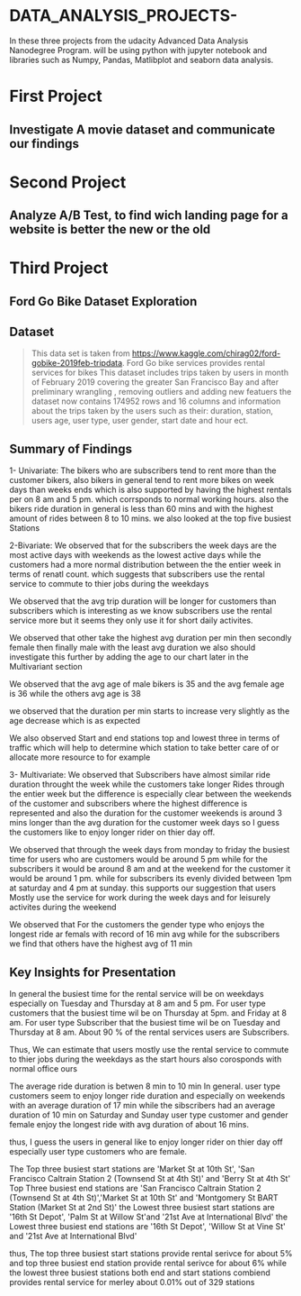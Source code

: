 # DATA_ANALYSIS_PROJECTS-

In these three projects from the udacity Advanced Data Analysis Nanodegree Program. will be using python with jupyter notebook and libraries such as Numpy, Pandas, Matlibplot and seaborn data analysis.

# First Project
## Investigate A movie dataset and communicate our findings


# Second Project

## Analyze A/B Test, to find wich landing page for a website is better the new or the old


# Third Project
## Ford Go Bike Dataset Exploration


## Dataset 

> This data set is taken from https://www.kaggle.com/chirag02/ford-gobike-2019feb-tripdata.
Ford Go bike services provides rental services for bikes This dataset includes trips taken by users
in month of February 2019 covering the greater San Francisco Bay and after preliminary wrangling
, removing outliers and adding new featuers the dataset now contains 174952 rows and 16 columns and 
information about the trips taken by the users such as their: duration, station, users age, user type, 
user gender, start date and hour ect.


## Summary of Findings
1- Univariate:
The bikers who are subscribers tend to rent more than the customer bikers, 
also bikers in general tend to rent more bikes on week days than weeks ends which is 
also supported by having the highest rentals per on 8 am and 5 pm. which corrsponds to 
normal working hours. also the bikers ride duration in general is less than 60 mins and with
the highest amount of rides between 8 to 10 mins. we also looked at the top five busiest Stations

2-Bivariate:
We observed that for the subscribers the week days are the most active days with weekends as the lowest active 
days while the customers had a more normal distribution between the the entier week in terms of renatl count. 
which suggests that subscribers use the rental service to commute to thier jobs during the weekdays

We observed that the avg trip duration will be longer for customers than subscribers which is interesting as we
know subscribers use the rental service more but it seems they only use it for short daily activites.

We observed that other take the highest avg duration per min then secondly female then finally male with the least 
avg duration we also should investigate this further by adding the age to our chart later in the Multivariant section

We observed that the avg age of male bikers is 35 and the avg female age is 36 while the others avg age is 38

we observed that the duration per min starts to increase very slightly as the age decrease which is as expected

We also observed Start and end stations top and lowest three in terms of traffic which will help to determine 
which station to take better care of or allocate more resource to for example

3- Multivariate:
We observed that Subscribers have almost similar ride duration throught the week while the customers take longer Rides
through the entier week but the difference is especially clear between the weekends of the customer and subscribers where
the highest difference is represented and also the duration for the customer weekends is around 3 mins longer than
the avg duration for the customer week days so I guess the customers like to enjoy longer rider on thier day off.

We observed that through the week days from monday to friday the busiest time for users who are customers would be 
around 5 pm while for the subscribers it would be around 8 am and at the weekend for the customer it would be around
1 pm. while for subscribers its evenly divided between 1pm at saturday and 4 pm at sunday. this supports our suggestion
that users Mostly use the service for work during the week days and for leisurely activites during the weekend

We observed that For the customers the gender type who enjoys the longest ride ar femals with record of 16 min avg while
for the subscribers we find that others have the highest avg of 11 min

## Key Insights for Presentation

In general the busiest time for the rental service will be on weekdays especially on Tuesday and Thursday at 8 am and 5 pm.
For user type customers that the busiest time wil be on Thursday at 5pm. and Friday at 8 am.
For user type Subscriber that the busiest time wil be on Tuesday and Thursday at 8 am.
About 90 % of the rental services users are Subscribers.

Thus, We can estimate that users mostly use the rental service to commute to thier jobs during the weekdays as the start hours also corosponds with normal office ours

The average ride duration is betwen 8 min to 10 min In general.
user type customers seem to enjoy longer ride duration and especially on weekends with an average duration of 17 min while the sibscribers had an average duration of 10 min on Saturday and Sunday
user type customer and gender female enjoy the longest ride with avg duration of about 16 mins.

thus, I guess the users in general like to enjoy longer rider on thier day off especially user type customers who are female.

The Top three busiest start stations are 'Market St at 10th St', 'San Francisco Caltrain Station 2 (Townsend St at 4th St)' and 'Berry St at 4th St'
Top Three busiest end stations are 'San Francisco Caltrain Station 2 (Townsend St at 4th St)','Market St at 10th St' and 'Montgomery St BART Station (Market St at 2nd St)'
the Lowest three busiest start stations are '16th St Depot', 'Palm St at Willow St'and '21st Ave at International Blvd'
the Lowest three busiest end stations are '16th St Depot', 'Willow St at Vine St' and '21st Ave at International Blvd'

thus, The top three busiest start stations provide rental serivce for about 5% and top three busiest end station provide rental serivce for about 6% while the lowest three busiest stations both end and start stations combiend provides rental service for merley about 0.01% out of 329 stations


